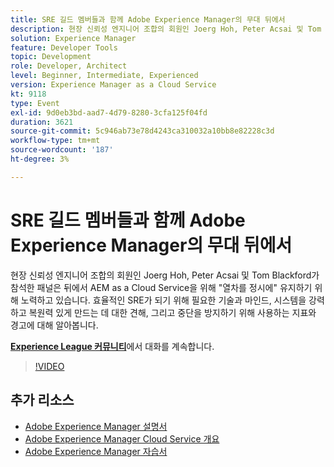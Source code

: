 ```yaml
---
title: SRE 길드 멤버들과 함께 Adobe Experience Manager의 무대 뒤에서
description: 현장 신뢰성 엔지니어 조합의 회원인 Joerg Hoh, Peter Acsai 및 Tom Blackford가 참석한 패널은 뒤에서 AEM as a Cloud Service을 위해 "열차를 정시에" 유지하기 위해 노력하고 있습니다. 효율적인 SRE가 되기 위해 필요한 기술과 마인드, 시스템을 강력하고 복원력 있게 만드는 데 대한 견해, 그리고 중단을 방지하기 위해 사용하는 지표와 경고에 대해 알아봅니다.
solution: Experience Manager
feature: Developer Tools
topic: Development
role: Developer, Architect
level: Beginner, Intermediate, Experienced
version: Experience Manager as a Cloud Service
kt: 9118
type: Event
exl-id: 9d0eb3bd-aad7-4d79-8280-3cfa125f04fd
duration: 3621
source-git-commit: 5c946ab73e78d4243ca310032a10bb8e82228c3d
workflow-type: tm+mt
source-wordcount: '187'
ht-degree: 3%

---
```


# SRE 길드 멤버들과 함께 Adobe Experience Manager의 무대 뒤에서

현장 신뢰성 엔지니어 조합의 회원인 Joerg Hoh, Peter Acsai 및 Tom Blackford가 참석한 패널은 뒤에서 AEM as a Cloud Service을 위해 &quot;열차를 정시에&quot; 유지하기 위해 노력하고 있습니다. 효율적인 SRE가 되기 위해 필요한 기술과 마인드, 시스템을 강력하고 복원력 있게 만드는 데 대한 견해, 그리고 중단을 방지하기 위해 사용하는 지표와 경고에 대해 알아봅니다.

**[Experience League 커뮤니티](https://adobe.ly/2WoCVOU)**&#x200B;에서 대화를 계속합니다.

>[!VIDEO](https://video.tv.adobe.com/v/337527/?quality=12&learn=on&hidetitle=true)

## 추가 리소스

- [Adobe Experience Manager 설명서](https://experienceleague.adobe.com/docs/experience-manager-cloud-service.html?lang=ko)
- [Adobe Experience Manager Cloud Service 개요](https://experienceleague.adobe.com/docs/experience-manager-cloud-service/overview/home.html?lang=ko)
- [Adobe Experience Manager 자습서](https://experienceleague.adobe.com/docs/experience-manager-tutorials.html?lang=ko)
